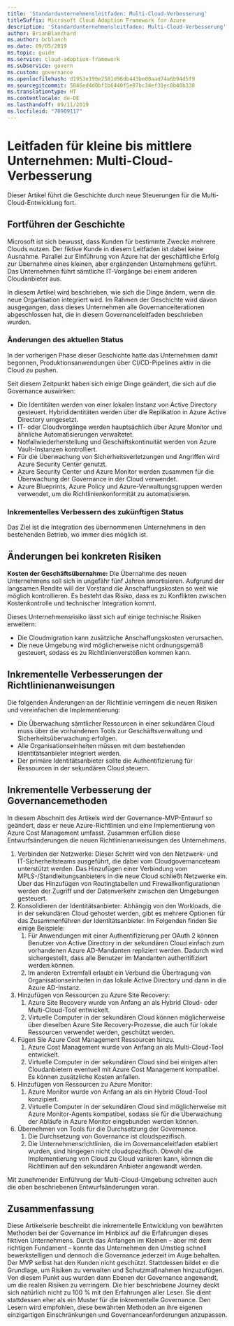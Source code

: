 ```yaml
---
title: 'Standardunternehmensleitfaden: Multi-Cloud-Verbesserung'
titleSuffix: Microsoft Cloud Adoption Framework for Azure
description: 'Standardunternehmensleitfaden: Multi-Cloud-Verbesserung'
author: BrianBlanchard
ms.author: brblanch
ms.date: 09/05/2019
ms.topic: guide
ms.service: cloud-adoption-framework
ms.subservice: govern
ms.custom: governance
ms.openlocfilehash: d1953e190e2581d96db443be00aad74a6b94d5f9
ms.sourcegitcommit: 5846ed4d0bf1b6440f5e87bc34ef31ec8b40b338
ms.translationtype: HT
ms.contentlocale: de-DE
ms.lasthandoff: 09/11/2019
ms.locfileid: "70909117"
---
```

# <a name="small-to-medium-enterprise-guide-multicloud-improvement"></a>Leitfaden für kleine bis mittlere Unternehmen: Multi-Cloud-Verbesserung

Dieser Artikel führt die Geschichte durch neue Steuerungen für die Multi-Cloud-Entwicklung fort.

## <a name="advancing-the-narrative"></a>Fortführen der Geschichte

Microsoft ist sich bewusst, dass Kunden für bestimmte Zwecke mehrere Clouds nutzen. Der fiktive Kunde in diesem Leitfaden ist dabei keine Ausnahme. Parallel zur Einführung von Azure hat der geschäftliche Erfolg zur Übernahme eines kleinen, aber ergänzenden Unternehmens geführt. Das Unternehmen führt sämtliche IT-Vorgänge bei einem anderen Cloudanbieter aus.

In diesem Artikel wird beschrieben, wie sich die Dinge ändern, wenn die neue Organisation integriert wird. Im Rahmen der Geschichte wird davon ausgegangen, dass dieses Unternehmen alle Governanceiterationen abgeschlossen hat, die in diesem Governanceleitfaden beschrieben wurden.

### <a name="changes-in-the-current-state"></a>Änderungen des aktuellen Status

In der vorherigen Phase dieser Geschichte hatte das Unternehmen damit begonnen, Produktionsanwendungen über CI/CD-Pipelines aktiv in die Cloud zu pushen.

Seit diesem Zeitpunkt haben sich einige Dinge geändert, die sich auf die Governance auswirken:

- Die Identitäten werden von einer lokalen Instanz von Active Directory gesteuert. Hybrididentitäten werden über die Replikation in Azure Active Directory umgesetzt.
- IT- oder Cloudvorgänge werden hauptsächlich über Azure Monitor und ähnliche Automatisierungen verwaltetet.
- Notfallwiederherstellung und Geschäftskontinuität werden von Azure Vault-Instanzen kontrolliert.
- Für die Überwachung von Sicherheitsverletzungen und Angriffen wird Azure Security Center genutzt.
- Azure Security Center und Azure Monitor werden zusammen für die Überwachung der Governance in der Cloud verwendet.
- Azure Blueprints, Azure Policy und Azure-Verwaltungsgruppen werden verwendet, um die Richtlinienkonformität zu automatisieren.

### <a name="incrementally-improve-the-future-state"></a>Inkrementelles Verbessern des zukünftigen Status

Das Ziel ist die Integration des übernommenen Unternehmens in den bestehenden Betrieb, wo immer dies möglich ist.

## <a name="changes-in-tangible-risks"></a>Änderungen bei konkreten Risiken

**Kosten der Geschäftsübernahme:** Die Übernahme des neuen Unternehmens soll sich in ungefähr fünf Jahren amortisieren. Aufgrund der langsamen Rendite will der Vorstand die Anschaffungskosten so weit wie möglich kontrollieren. Es besteht das Risiko, dass es zu Konflikten zwischen Kostenkontrolle und technischer Integration kommt.

Dieses Unternehmensrisiko lässt sich auf einige technische Risiken erweitern:

- Die Cloudmigration kann zusätzliche Anschaffungskosten verursachen.
- Die neue Umgebung wird möglicherweise nicht ordnungsgemäß gesteuert, sodass es zu Richtlinienverstößen kommen kann.

## <a name="incremental-improvement-of-the-policy-statements"></a>Inkrementelle Verbesserungen der Richtlinienanweisungen

Die folgenden Änderungen an der Richtlinie verringern die neuen Risiken und vereinfachen die Implementierung:

- Die Überwachung sämtlicher Ressourcen in einer sekundären Cloud muss über die vorhandenen Tools zur Geschäftsverwaltung und Sicherheitsüberwachung erfolgen.
- Alle Organisationseinheiten müssen mit dem bestehenden Identitätsanbieter integriert werden.
- Der primäre Identitätsanbieter sollte die Authentifizierung für Ressourcen in der sekundären Cloud steuern.

## <a name="incremental-improvement-of-governance-practices"></a>Inkrementelle Verbesserung der Governancemethoden

In diesem Abschnitt des Artikels wird der Governance-MVP-Entwurf so geändert, dass er neue Azure-Richtlinien und eine Implementierung von Azure Cost Management umfasst. Zusammen erfüllen diese Entwurfsänderungen die neuen Richtlinienanweisungen des Unternehmens.

1. Verbinden der Netzwerke: Dieser Schritt wird von den Netzwerk- und IT-Sicherheitsteams ausgeführt, die dabei vom Cloudgovernanceteam unterstützt werden. Das Hinzufügen einer Verbindung vom MPLS-/Standleitungsanbieters in die neue Cloud schließt Netzwerke ein. Über das Hinzufügen von Routingtabellen und Firewallkonfigurationen werden der Zugriff und der Datenverkehr zwischen den Umgebungen gesteuert.
1. Konsolidieren der Identitätsanbieter: Abhängig von den Workloads, die in der sekundären Cloud gehostet werden, gibt es mehrere Optionen für das Zusammenführen der Identitätsanbieter. Im Folgenden finden Sie einige Beispiele:
    1. Für Anwendungen mit einer Authentifizierung per OAuth 2 können Benutzer von Active Directory in der sekundären Cloud einfach zum vorhandenen Azure AD-Mandanten repliziert werden. Dadurch wird sichergestellt, dass alle Benutzer im Mandanten authentifiziert werden können.
    1. Im anderen Extremfall erlaubt ein Verbund die Übertragung von Organisationseinheiten in das lokale Active Directory und dann in die Azure AD-Instanz.
1. Hinzufügen von Ressourcen zu Azure Site Recovery:
    1. Azure Site Recovery wurde von Anfang an als Hybrid Cloud- oder Multi-Cloud-Tool entwickelt.
    1. Virtuelle Computer in der sekundären Cloud können möglicherweise über dieselben Azure Site Recovery-Prozesse, die auch für lokale Ressourcen verwendet werden, geschützt werden.
1. Fügen Sie Azure Cost Management Ressourcen hinzu.
    1. Azure Cost Management wurde von Anfang an als Multi-Cloud-Tool entwickelt.
    1. Virtuelle Computer in der sekundären Cloud sind bei einigen alten Cloudanbietern eventuell mit Azure Cost Management kompatibel. Es können zusätzliche Kosten anfallen.
1. Hinzufügen von Ressourcen zu Azure Monitor:
    1. Azure Monitor wurde von Anfang an als ein Hybrid Cloud-Tool konzipiert.
    1. Virtuelle Computer in der sekundären Cloud sind möglicherweise mit Azure Monitor-Agents kompatibel, sodass sie für die Überwachung der Abläufe in Azure Monitor eingebunden werden können.
1. Übernehmen von Tools für die Durchsetzung der Governance.
    1. Die Durchsetzung von Governance ist cloudspezifisch.
    1. Die Unternehmensrichtlinien, die im Governanceleitfaden etabliert wurden, sind hingegen nicht cloudspezifisch. Obwohl die Implementierung von Cloud zu Cloud variieren kann, können die Richtlinien auf den sekundären Anbieter angewandt werden.

Mit zunehmender Einführung der Multi-Cloud-Umgebung schreiten auch die oben beschriebenen Entwurfsänderungen voran.

## <a name="conclusion"></a>Zusammenfassung

Diese Artikelserie beschreibt die inkrementelle Entwicklung von bewährten Methoden bei der Governance im Hinblick auf die Erfahrungen dieses fiktiven Unternehmens. Durch das Anfangen im Kleinen – aber mit dem richtigen Fundament – konnte das Unternehmen den Umstieg schnell bewerkstelligen und dennoch die Governance jederzeit im Auge behalten. Der MVP selbst hat den Kunden nicht geschützt. Stattdessen bildet er die Grundlage, um Risiken zu verwalten und Schutzmaßnahmen hinzuzufügen. Von diesem Punkt aus wurden dann Ebenen der Governance angewandt, um die realen Risiken zu verringern. Die hier beschriebene Journey deckt sich natürlich nicht zu 100 % mit den Erfahrungen aller Leser. Sie dient stattdessen eher als ein Muster für die inkrementelle Governance. Den Lesern wird empfohlen, diese bewährten Methoden an ihre eigenen einzigartigen Einschränkungen und Governanceanforderungen anzupassen.
